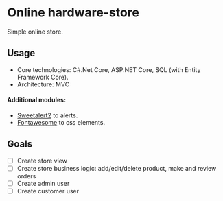 # Online hardware-store
Simple online store. 

## Usage
* Core technologies: C#.Net Core, ASP.NET Core, SQL (with Entity Framework Core).
* Architecture: MVC

#### Additional modules:
* [Sweetalert2](https://sweetalert2.github.io/#download) to alerts.
* [Fontawesome](https://fontawesome.com/) to css elements.

## Goals
- [ ] Create store view
- [ ] Create store business logic: add/edit/delete product, make and review orders
- [ ] Create admin user
- [ ] Create customer user
